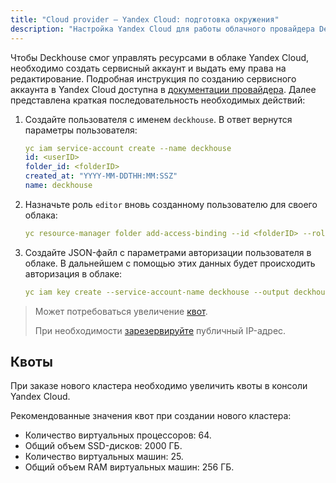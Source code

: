 ```yaml
---
title: "Cloud provider — Yandex Cloud: подготовка окружения"
description: "Настройка Yandex Cloud для работы облачного провайдера Deckhouse."
---
```


Чтобы Deckhouse смог управлять ресурсами в облаке Yandex Cloud, необходимо создать сервисный аккаунт и выдать ему права на редактирование. Подробная инструкция по созданию сервисного аккаунта в Yandex Cloud доступна в [документации провайдера](https://cloud.yandex.com/en/docs/resource-manager/operations/cloud/set-access-bindings). Далее представлена краткая последовательность необходимых действий:

1. Создайте пользователя с именем `deckhouse`. В ответ вернутся параметры пользователя:

   ```yaml
   yc iam service-account create --name deckhouse
   id: <userID>
   folder_id: <folderID>
   created_at: "YYYY-MM-DDTHH:MM:SSZ"
   name: deckhouse
   ```

2. Назначьте роль `editor` вновь созданному пользователю для своего облака:

   ```yaml
   yc resource-manager folder add-access-binding --id <folderID> --role editor --subject serviceAccount:<userID>
   ```

3. Создайте JSON-файл с параметрами авторизации пользователя в облаке. В дальнейшем с помощью этих данных будет происходить авторизация в облаке:

   ```yaml
   yc iam key create --service-account-name deckhouse --output deckhouse-sa-key.json
   ```

> Может потребоваться увеличение [квот](#квоты).
>
> При необходимости [зарезервируйте](faq.html#как-зарезервировать-публичный-ip-адрес) публичный IP-адрес.

## Квоты

При заказе нового кластера необходимо увеличить квоты в консоли Yandex Cloud.

Рекомендованные значения квот при создании нового кластера:
* Количество виртуальных процессоров: 64.
* Общий объем SSD-дисков: 2000 ГБ.
* Количество виртуальных машин: 25.
* Общий объем RAM виртуальных машин: 256 ГБ.
